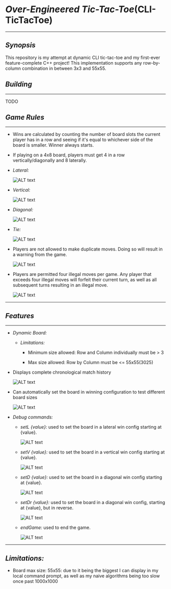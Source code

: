 # *Over-Engineered Tic-Tac-Toe*(CLI-TicTacToe)

---

## *Synopsis*

This repository is my attempt at dynamic CLI tic-tac-toe and my first-ever feature-complete C++ project! This implementation supports any row-by-column combination in between 3x3 and 55x55.

## *Building*

---
TODO

## *Game Rules*

---

* Wins are calculated by counting the number of board slots the current player has in a row and seeing if it's equal to whichever side of the board is smaller. Winner always starts.

* If playing on a 4x8 board, players must get 4 in a row vertically/diagonally and 8 laterally.

* *Lateral:*
  
  ![ALT text][4x8LatWin]

* *Vertical:*
  
  ![ALT text][4x8VertWin]

* *Diagonal:*
  
  ![ALT text][4x8DiaWin]

* *Tie:*

  ![ALT text][tieGame]

* Players are not allowed to make duplicate moves. Doing so will result in a warning from the game.
  
  ![ALT text][illegalMoveWarning]

* Players are permitted four illegal moves per game. Any player that exceeds four illegal moves will forfeit their current turn, as well as all subsequent turns resulting in an illegal move.
  
  ![ALT text][forfeitMoves]

---

## *Features*

---

* *Dynamic Board:*

  * *Limitations:*

    * Minimum size allowed: Row and Column individually must be > 3

    * Max size allowed: Row by Column must be <= 55x55(3025)

* Displays complete chronological match history
  
   ![ALT text][chronoMatchHist]

* Can automatically set the board in winning configuration to test different board sizes

  ![ALT text][testBoard]

* *Debug commands:*

  * *setL {value}:* used to set the board in a lateral win config starting at {value}.
  
    ![ALT text][setLDemo]

  * *setV {value}:* used to set the board in a vertical win config starting at {value}.

    ![ALT text][setVDemo]

  * *setD {value}:* used to set the board in a diagonal win config starting at {value}.

    ![ALT text][setDDemo]

  * *setDr {value}:* used to set the board in a diagonal win config, starting at {value}, but in reverse.

    ![ALT text][setDrDemo]

  * *endGame:* used to end the game.
 
    ![ALT text][endGame]

---

## *Limitations:*

* Board max size: 55x55: due to it being the biggest I can display in my local command prompt, as well as my naive algorithms being too slow once past 1000x1000

[4x8LatWin]: https://github.com/SolomonKnudson/CLI-TicTacToe/blob/main/img/4x8LatWin.png
[4x8VertWin]: https://github.com/SolomonKnudson/CLI-TicTacToe/blob/main/img/4x8VertWin.png
[4x8DiaWin]: https://github.com/SolomonKnudson/CLI-TicTacToe/blob/main/img/4x8DiaWin.png
[tieGame]: https://github.com/SolomonKnudson/CLI-TicTacToe/blob/main/img/tieGame.png

[illegalMoveWarning]: https://github.com/SolomonKnudson/CLI-TicTacToe/blob/main/img/illegalMoveWarning.png
[forfeitMoves]: https://github.com/SolomonKnudson/CLI-TicTacToe/blob/main/img/foreitMoves.png
[chronoMatchHist]: https://github.com/SolomonKnudson/CLI-TicTacToe/blob/main/img/chronoMatchHist.png
[testBoard]: https://github.com/SolomonKnudson/CLI-TicTacToe/blob/main/img/testBoard.gif

[setLDemo]: https://github.com/SolomonKnudson/CLI-TicTacToe/blob/main/img/setLDemo.gif
[setVDemo]:https://github.com/SolomonKnudson/CLI-TicTacToe/blob/main/img/setVDemo.gif
[setDDemo]: https://github.com/SolomonKnudson/CLI-TicTacToe/blob/main/img/setDDemo.gif
[setDrDemo]: https://github.com/SolomonKnudson/CLI-TicTacToe/blob/main/img/setDrDemo.gif
[endGame]: https://github.com/SolomonKnudson/CLI-TicTacToe/blob/main/img/endGame.gif
